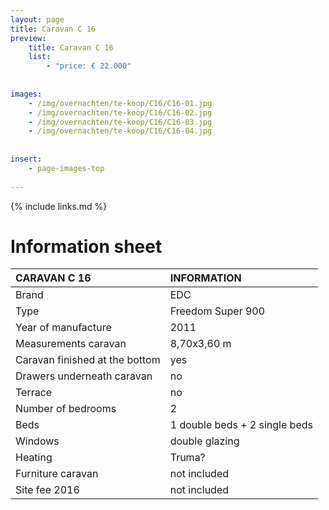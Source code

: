 ```yaml
---
layout: page
title: Caravan C 16
preview: 
    title: Caravan C 16
    list:
        - "price: € 22.000"
        
        
images:
    - /img/overnachten/te-koop/C16/C16-01.jpg
    - /img/overnachten/te-koop/C16/C16-02.jpg
    - /img/overnachten/te-koop/C16/C16-03.jpg
    - /img/overnachten/te-koop/C16/C16-04.jpg
    
    
insert:
    - page-images-top
    
---
```


{% include links.md %}



# Information sheet

CARAVAN C 16                | INFORMATION | 
:---------------------------|:------------|
Brand                       |EDC               
Type                        |Freedom Super 900                
Year of manufacture         |2011       
Measurements caravan        |8,70x3,60 m
Caravan finished at the bottom  |yes      
Drawers underneath caravan      |no 
Terrace                     |no 
Number of bedrooms          |2
Beds               |1 double beds + 2 single beds
Windows                      |double glazing
Heating           |Truma?
Furniture caravan            |not included
Site fee 2016  |not included
